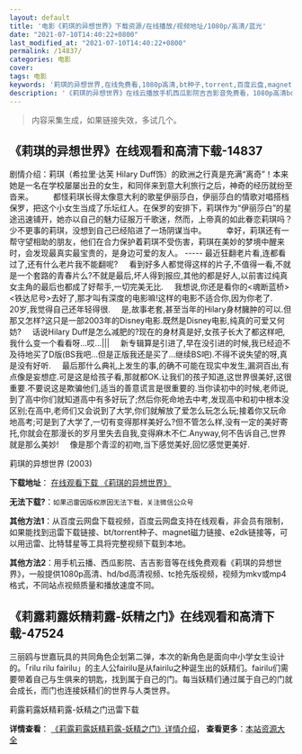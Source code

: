 ```yaml
---
layout: default
title: '电影《莉琪的异想世界》下载资源/在线播放/视频地址/1080p/高清/蓝光'
date: "2021-07-10T14:40:22+0800"
last_modified_at: "2021-07-10T14:40:22+0800"
permalink: /14837/
categories: 电影
cover:
tags: 电影
keywords: '莉琪的异想世界,在线免费看,1080p高清,bt种子,torrent,百度云盘,magnet,磁力链,迅雷下载资源'
description: '《莉琪的异想世界》在线云播放手机西瓜影院吉吉影音免费看，1080p高清bd/hd未删减完整版和tc抢先枪版，mkv/mp4格式，附带bt/torrent种子、magnet/磁力链、百度云盘、网盘资源迅雷下载链接'
---
```


>内容采集生成，如果链接失效，多试几个。


## 《莉琪的异想世界》在线观看和高清下载-14837

剧情介绍：莉琪（希拉里·达芙 Hilary Duff饰）的欧洲之行真是充满“离奇”！本来她是一名在学校屡屡出丑的女生，和同伴来到意大利旅行之后，神奇的经历就纷至沓来。  　　都怪莉琪长得太像意大利的歌星伊丽莎白，伊丽莎白的情歌对唱搭档保罗，把这个小女生当成了乐坛红人。在保罗的安排下，莉琪作为“伊丽莎白”的星途迅速铺开，她亦以自己的魅力征服万千歌迷，然而，上帝真的如此眷恋莉琪吗？少不更事的莉琪，没想到自己已经陷进了一场阴谋当中。  　　幸好，莉琪还有一帮守望相助的朋友，他们在合力保护着莉琪不受伤害，莉琪在美妙的梦境中醒来时，会发现最真实最宝贵的，是身边可爱的友人。 ----- 最近狂翻老片看,连都看过了,还有什么老片我不能翻呢?     看到好多人都觉得这样的片子,不值得一看,不就是一个套路的青春片么?不就是最后,坏人得到报应,其他的都是好人,以前害过纯真女主角的最后也都成了好帮手,一切完美无比.     我想说,你还是看你的<魂断蓝桥><铁达尼号>去好了,那才叫有深度的电影嘛!这样的电影不适合你,因为你老了.     20岁,我觉得自己还年轻得很.     是,故事老套,甚至当年的Hilary身材臃肿的可以.但那又怎样?这只是一部2003年的Disney电影.既然是Disney电影,纯真的可爱又何妨?     话说Hilary Duff是怎么减肥的?现在的身材真是好,女孩子长大了都这样吧,我什么变一个看看呀...哎...|||     新专辑算是引进了,早在没引进的时候,我已经迫不及待地买了D版(BS我吧...但是正版我还是买了...继续BS吧).不得不说失望的呀,真是没有好听.     最后那什么典礼上发生的事,的确不可能在现实中发生,漏洞百出,有点像是妄想症.可是这是给孩子看,那就都OK.让我们的孩子知道,这世界很美好,这很重要.不要说这是欺骗他们,适当的善意谎言是很重要的.当你读初中的时候,老师说,到了高中你们就知道高中有多好玩了;然后你死命地去中考,发现高中和初中根本没区别;在高中,老师们又会说到了大学,你们就解放了爱怎么玩怎么玩;接着你又玩命地高考;可是到了大学了,一切有变得那样美好么?但不管怎么样,没有一定的美好寄托,你就会在那漫长的岁月里失去自我,变得麻木不仁.Anyway,何不告诉自己,世界就是那么美妙!     像是那个青涩的初吻,当下感觉美好,回忆感觉更美好.


莉琪的异想世界 (2003)

**下载地址**： [在线观看下载 《莉琪的异想世界》](https://www.btbtdy.me/btdy/dy4991.html) 


**无法下载?**：`如果迅雷因版权原因无法下载，关注微信公众号 `

**其他方法1**：从百度云网盘下载视频，百度云网盘支持在线观看，非会员有限制，如果能找到迅雷下载链接、bt/torrent种子、magnet磁力链接、e2dk链接等，可以用迅雷、比特彗星等工具将完整视频下载到本地。

**其他方法2**：用手机云播、西瓜影院、吉吉影音等在线免费观看《莉琪的异想世界》，一般提供1080p高清、hd/bd高清视频、tc抢先版视频，视频为mkv或mp4格式，不同站点视频质量和播放速度不同。


## 《莉露莉露妖精莉露-妖精之门》在线观看和高清下载-47524

三丽鸥与世嘉玩具的共同角色企划第二弹，本次的新角色是面向中小学女生设计的。「rilu rilu fairilu」的主人公fairilu是从fairilu之种诞生出的妖精们。fairilu们需要带着自己与生俱来的钥匙，找到属于自己的门。每当妖精们通过属于自己的门就会成长，而门也连接妖精们的世界与人类世界。<!---剧情end--->


莉露莉露妖精莉露-妖精之门迅雷下载

**详情查看**： [《莉露莉露妖精莉露-妖精之门》详情介绍](/movie/47524/)， **查看更多**：[本站资源大全](/movie/t/all/)

